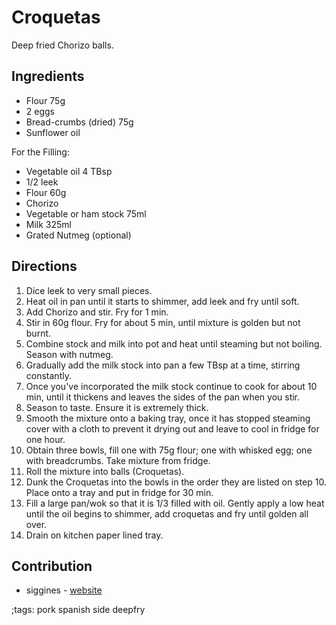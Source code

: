 # Croquetas

Deep fried Chorizo balls.

## Ingredients

- Flour 75g
- 2 eggs
- Bread-crumbs (dried) 75g
- Sunflower oil

For the Filling:
- Vegetable oil 4 TBsp
- 1/2 leek
- Flour 60g
- Chorizo
- Vegetable or ham stock 75ml
- Milk 325ml
- Grated Nutmeg (optional)

## Directions

1. Dice leek to very small pieces.
2. Heat oil in pan until it starts to shimmer, add leek and fry until soft.
3. Add Chorizo and stir. Fry for 1 min.
4. Stir in 60g flour. Fry for about 5 min, until mixture is golden but not burnt.
5. Combine stock and milk into pot and heat until steaming but not boiling. Season with nutmeg.
6. Gradually add the milk stock into pan a few TBsp at a time, stirring constantly.
7. Once you've incorporated the milk stock continue to cook for about 10 min, until it thickens and leaves the sides of the pan when you stir.
8. Season to taste. Ensure it is extremely thick.
9. Smooth the mixture onto a baking tray, once it has stopped steaming cover with a cloth to prevent it drying out and leave to cool in fridge for one hour.
10. Obtain three bowls, fill one with 75g flour; one with whisked egg; one with breadcrumbs. Take mixture from fridge.
11. Roll the mixture into balls (Croquetas).
12. Dunk the Croquetas into the bowls in the order they are listed on step 10. Place onto a tray and put in fridge for 30 min.
13. Fill a large pan/wok so that it is 1/3 filled with oil. Gently apply a low heat until the oil begins to shimmer, add croquetas and fry until golden all over.
14. Drain on kitchen paper lined tray.

## Contribution

- siggines - [website](http://jacobsiggins.co.uk)

;tags: pork spanish side deepfry
